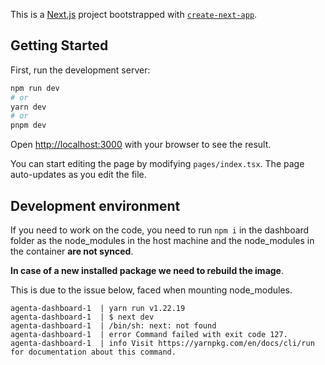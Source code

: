 This is a [Next.js](https://nextjs.org/) project bootstrapped with [`create-next-app`](https://github.com/vercel/next.js/tree/canary/packages/create-next-app).

## Getting Started

First, run the development server:

```bash
npm run dev
# or
yarn dev
# or
pnpm dev
```

Open [http://localhost:3000](http://localhost:3000) with your browser to see the result.

You can start editing the page by modifying `pages/index.tsx`. The page auto-updates as you edit the file.


## Development environment

If you need to work on the code, you need to run `npm i` in the dashboard folder as the node_modules in the host machine and the node_modules in the container **are not synced**.

**In case of a new installed package we need to rebuild the image**.

This is due to the issue below, faced when mounting node_modules.

```
agenta-dashboard-1  | yarn run v1.22.19
agenta-dashboard-1  | $ next dev
agenta-dashboard-1  | /bin/sh: next: not found
agenta-dashboard-1  | error Command failed with exit code 127.
agenta-dashboard-1  | info Visit https://yarnpkg.com/en/docs/cli/run for documentation about this command.
```